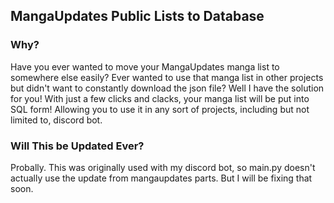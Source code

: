 ## MangaUpdates Public Lists to Database

### Why?
Have you ever wanted to move your MangaUpdates manga list to somewhere else easily? Ever wanted to use that manga list in other projects but didn't want to constantly download the json file? Well I have the solution for you! With just a few clicks and clacks, your manga list will be put into SQL form! Allowing you to use it in any sort of projects, including but not limited to, discord bot.

### Will This be Updated Ever?
Probally. This was originally used with my discord bot, so main.py doesn't actually use the update from mangaupdates parts. But I will be fixing that soon.

